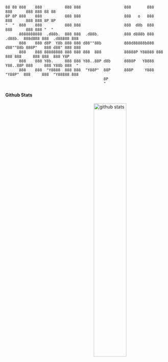 <pre><code>
88 88 888    888          888 888                   888       888                  888      888 888 88 88 
8P 8P 888    888          888 888                   888   o   888                  888      888 888 8P 8P 
"  "  888    888          888 888                   888  d8b  888                  888      888 888 "  "  
      8888888888  .d88b.  888 888  .d88b.           888 d888b 888  .d88b.  888d888 888  .d88888 888       
      888    888 d8P  Y8b 888 888 d88""88b          888d88888b888 d88""88b 888P"   888 d88" 888 888       
      888    888 88888888 888 888 888  888          88888P Y88888 888  888 888     888 888  888 Y8P       
      888    888 Y8b.     888 888 Y88..88P d8b      8888P   Y8888 Y88..88P 888     888 Y88b 888  "        
      888    888  "Y8888  888 888  "Y88P"  88P      888P     Y888  "Y88P"  888     888  "Y88888 888       
                                           8P                                                             
                                           "                                                                                                                                                              
</code></pre>


#### Github Stats
<img src="https://github-readme-stats.vercel.app/api?username={EgilLapin}&show_icons=true&theme=gotham" alt="github stats" width="45%" align="right"/>

